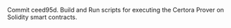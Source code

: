 Commit ceed95d.                    Build and Run scripts for executing the Certora Prover on Solidity smart contracts.